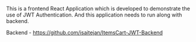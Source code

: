 This is a frontend React Application which is developed to demonstrate the use of JWT Authentication. And this application needs to run along with backend.

Backend - https://github.com/isaitejan/ItemsCart-JWT-Backend
